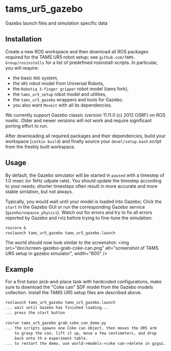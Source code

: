 # tams_ur5_gazebo
Gazebo launch files and simulation specific data

## Installation 

Create a new ROS workspace and then download all ROS packages
required for the TAMS UR5 robot setup;
see <code>github.com/TAMS-Group/rosinstalls</code> for a list of
predefined rosinstall-scripts. In particular, you will require:

- the basic <code>ROS</code> system, 
- the <code>UR5</code> robot model from Universal Robots,
- the <code>Robotiq 3-finger gripper</code> robot model (tams fork),
- the <code>tams_ur5_setup</code> robot model and utilities,
- the <code>tams_ur5_gazebo</code> wrappers and tools for Gazebo.
- you also want <code>Moveit</code> with all its dependencies.

We currently support Gazebo classic (version 11.11.0 (c) 2012 OSRF)
on ROS noetic. Older and newer versions will not work and require
significant porting effort to run.

After downloading all required packages and their dependencies,
build your workspace (<code>catkin build</code>) and finally source 
your <code>devel/setup.bash</code> script from the freshly built
workspace.

## Usage

By default, the Gazebo simulator will be started in <code>paused</code>
with a timestep of 1.0 msec (or 1kHz udpate rate). You should update
the timestep according to your needs; shorter timesteps often result
in more accurate and more stable simlation, but not always. 

Typically, you would wait until your model is loaded into Gazebo; 
Click the <code>start</code> in the Gazebo GUI or run the corresponding 
Gazebo service (<code>gazebo/unpause_physics</code>).
Watch out for errors and try to fix all errors reported by Gazebo and rviz
before trying to fine-tune the simulation:

```
roscore &
roslaunch tams_ur5_gazebo tams_ur5_gazebo.launch
```

The world should now look similar to the screenshot:
<img src="doc/screen-gazebo-grab-coke-can.png" alt="screenshot of TAMS UR5 setup in gazebo simulator",
     width="600" />




## Example

For a first basic pick-and-place task with hardcoded configurations,
make sure to download the "Coke can" SDF model from the Gazebo models
collection. Install the TAMS UR5 setup files are described above.

```
roslaunch tams_ur5_gazebo tams_ur5_gazebo.launch
... wait until Gazebo has finished loading...
... press the start button

rosrun tams_ur5_gazebo grab_coke_can_demo.py 
... the scripts spawns one Coke can object, then moves the UR5 arm
    to grasp the can, lift it up, move a few centimeters, and drop
    back onto th e experiment table.
... to restart the demo, use world->models->coke can->delete in gzgui.
``` 
